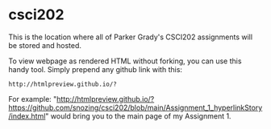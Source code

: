 # csci202
This is the location where all of Parker Grady's CSCI202 assignments will be stored and hosted.

To view webpage as rendered HTML without forking, you can use this handy tool.
Simply prepend any github link with this: 

    http://htmlpreview.github.io/?

For example: "http://htmlpreview.github.io/?https://github.com/snozing/csci202/blob/main/Assignment_1_hyperlinkStory/index.html" would bring you to the main page of my Assignment 1. 